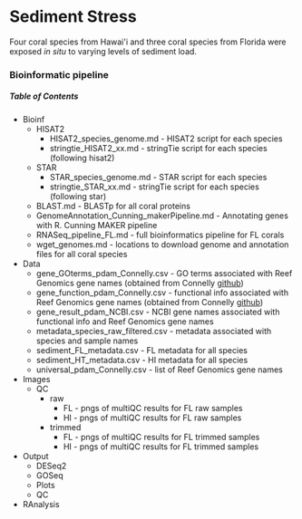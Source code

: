 # Sediment Stress

Four coral species from Hawai'i and three coral species from Florida were exposed _in situ_ to varying levels of sediment load.


### Bioinformatic pipeline



##### Table of Contents

- Bioinf
	- HISAT2
		- HISAT2_species_genome.md - HISAT2 script for each species
		- stringtie_HISAT2_xx.md - stringTie script for each species (following hisat2)
	- STAR
		- STAR_species_genome.md - STAR script for each species
		- stringtie_STAR_xx.md - stringTie script for each species (following star)
	- BLAST.md - BLASTp for all coral proteins
	- GenomeAnnotation_Cunning_makerPipeline.md - Annotating genes with R. Cunning MAKER pipeline
	- RNASeq_pipeline_FL.md - full bioinformatics pipeline for FL corals
	- wget_genomes.md - locations to download genome and annotation files for all coral species
- Data
	- gene_GOterms_pdam_Connelly.csv - GO terms associated with Reef Genomics gene names (obtained from Connelly [github](https://github.com/michaeltconnelly/EAPSI_Pocillopora_LPS/blob/master/data/pdam_genome_genesGO.txt))
	- gene_function_pdam_Connelly.csv - functional info associated with Reef Genomics gene names (obtained from Connelly [github](https://github.com/michaeltconnelly/EAPSI_Pocillopora_LPS/blob/master/data/pdam_genome_IDInfo.gff))
	- gene_result_pdam_NCBI.csv - NCBI gene names associated with functional info and Reef Genomics gene names
	- metadata_species_raw_filtered.csv - metadata associated with species and sample names 
	- sediment_FL_metadata.csv - FL metadata for all species
	- sediment_HT_metadata.csv - HI metadata for all species 
	- universal_pdam_Connelly.csv - list of Reef Genomics gene names 
- Images
	- QC
		- raw
			- FL - pngs of multiQC results for FL raw samples 
			- HI - pngs of multiQC results for FL raw samples 
		- trimmed 
			- FL - pngs of multiQC results for FL trimmed samples 
			- HI - pngs of multiQC results for FL trimmed samples 
- Output
	- DESeq2
	- GOSeq
	- Plots
	- QC
- RAnalysis